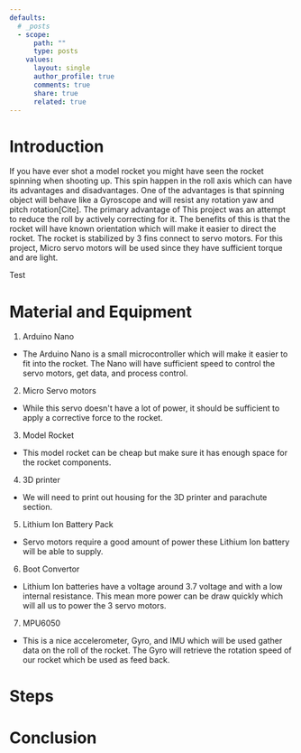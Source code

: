 ```yaml
---
defaults:
  # _posts
  - scope:
      path: ""
      type: posts
    values:
      layout: single
      author_profile: true
      comments: true
      share: true
      related: true
---
```


# Introduction

If you have ever shot a model rocket you might have seen the rocket spinning when shooting up. This spin happen in the roll axis which can have its advantages and disadvantages. One of the advantages is that spinning object will behave like a Gyroscope and will resist any rotation yaw and pitch rotation[Cite]. The primary advantage of This project was an attempt to reduce the roll by actively correcting for it. The benefits of this is that the rocket will have known orientation which will make it easier to direct the rocket. The rocket is stabilized by 3 fins connect to servo motors. For this project, Micro servo motors will be used since they have sufficient torque and are light.

<style>
  model-viewer#reveal {
    --poster-color: transparent;
    height: 500px;
    width: 500px;

  }
</style>

<script type="module">

import * as THREE from '../assets/js/three/build/three.module.js';
import {OBJLoader} from '../assets/js/three/examples/jsm/loaders/OBJLoader.js';
import { GLTFLoader } from '../assets/js/three/examples/jsm/loaders/GLTFLoader.js';

function main() {
const canvas = document.querySelector('#c');
const renderer = new THREE.WebGLRenderer({canvas, alpha: true});


function makeScene(elem,path,path2) {
  const scene = new THREE.Scene();

  var loader = new GLTFLoader();

  loader.load( path, function ( gltf ) {

  	scene.add( gltf.scene );

  }, undefined, function ( error ) {

  	console.error( error );

  } );

  loader.load( path2, function ( gltf ) {

  	scene.add( gltf.scene );

  }, undefined, function ( error ) {

  	console.error( error );

  } );

  const fov = 45;
  const aspect = 2;  // the canvas default
  const near = 0.1;
  const far = 100;
  const camera = new THREE.PerspectiveCamera(fov, aspect, near, far);
  camera.position.set(0, 1, 15);
  camera.lookAt(0, 0, 0);

  {
    const color = 0xFFFFFF;
    const intensity = 1;
    const light = new THREE.DirectionalLight(color, intensity);
    light.position.set(-1, 2, 15);
    scene.add(light);
  }

  return {scene, camera, elem};
}

function setupScene1() {
  const sceneInfo = makeScene(document.querySelector('#rock'),"../assets/model/rocket.glb", "../assets/model/arrow.glb");
  const geometry = new THREE.BoxGeometry(1, 1, 1);
  const material = new THREE.MeshPhongMaterial({color: 'red'});
  const mesh = new THREE.Mesh(geometry, material);
  sceneInfo.scene.add(mesh);
  sceneInfo.mesh = mesh;
  return sceneInfo;
}

function setupScene2() {
  const sceneInfo = makeScene(document.querySelector('#pyramid'));
  const radius = .8;
  const widthSegments = 4;
  const heightSegments = 2;
  const geometry = new THREE.SphereGeometry(radius, widthSegments, heightSegments);
  const material = new THREE.MeshPhongMaterial({
    color: 'blue',
    flatShading: true,
  });
  const mesh = new THREE.Mesh(geometry, material);
  sceneInfo.scene.add(mesh);
  sceneInfo.mesh = mesh;
  return sceneInfo;
}

const sceneInfo1 = setupScene1();

function resizeRendererToDisplaySize(renderer) {
  const canvas = renderer.domElement;
  const width = canvas.clientWidth;
  const height = canvas.clientHeight;
  const needResize = canvas.width !== width || canvas.height !== height;
  if (needResize) {
    renderer.setSize(width, height, false);
  }
  return needResize;
}

function renderSceneInfo(sceneInfo) {
  const {scene, camera, elem} = sceneInfo;

  // get the viewport relative position of this element
  const {left, right, top, bottom, width, height} =
      elem.getBoundingClientRect();

  const isOffscreen =
      bottom < 0 ||
      top > renderer.domElement.clientHeight ||
      right < 0 ||
      left > renderer.domElement.clientWidth;

  if (isOffscreen) {
    return;
  }

  camera.aspect = width / height;
  camera.updateProjectionMatrix();

  const positiveYUpBottom = renderer.domElement.clientHeight - bottom;
  renderer.setScissor(left, positiveYUpBottom, width, height);
  renderer.setViewport(left, positiveYUpBottom, width, height);

  renderer.render(scene, camera);
}

function render(time) {
  time *= 0.001;

  resizeRendererToDisplaySize(renderer);

  renderer.setScissorTest(false);
  renderer.clear(true, true);
  renderer.setScissorTest(true);

  sceneInfo1.mesh.rotation.y = time * .1;
  //sceneInfo2.mesh.rotation.y = time * .1;

  renderSceneInfo(sceneInfo1);
  //renderSceneInfo(sceneInfo2);

  requestAnimationFrame(render);
}

requestAnimationFrame(render);
}

main();
</script>

<div class ="page__content">
<canvas id="c"></canvas>
<span id="rock" class="diagram left"></span>
</div>
Test


<!---
!{% capture rocket_img %}
![Foo]({{ "/assets/images/Rocket.jpg" | relative_url }})
{% endcapture %}s

<figure>
  {{ rocket_img | markdownify | remove: "<p>" | remove: "</p>" }}
  <figcaption> Model rocket with fins.</figcaption>
</figure>
-->

# Material and Equipment

1.  Arduino Nano
* The Arduino Nano is a small microcontroller which will make it easier to fit into the rocket. The Nano will have sufficient speed to control the servo motors, get data, and process control.
2.  Micro Servo motors
* While this servo doesn't have a lot of power, it should be sufficient to apply a corrective force to the rocket.
3.  Model Rocket
* This model rocket can be cheap but make sure it has enough space for the rocket components.
4.  3D printer
* We will need to print out  housing for the 3D printer and parachute section.
5. Lithium Ion Battery Pack
* Servo motors require a good amount of power these Lithium Ion battery will be able to supply.
6. Boot Convertor
* Lithium Ion batteries have a voltage around 3.7 voltage and with a low internal resistance. This mean more power can be draw quickly which will all us to power the 3 servo motors.
7. MPU6050
* This is a nice accelerometer, Gyro, and IMU which will be used gather data on the roll of the rocket. The Gyro will retrieve the rotation speed of our rocket which be used as feed back.

# Steps

# Conclusion
